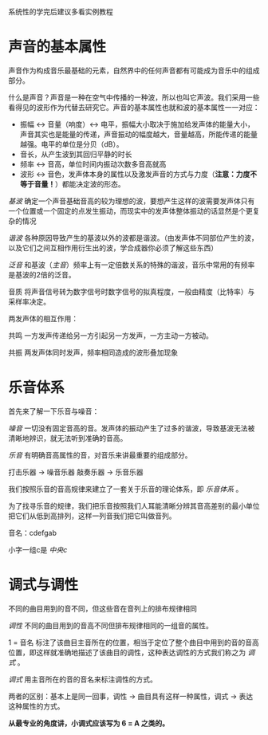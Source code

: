系统性的学完后建议多看实例教程

# 声音的基本属性

声音作为构成音乐最基础的元素，自然界中的任何声音都有可能成为音乐中的组成部分。

什么是声音？声音是一种在空气中传播的一种波，所以也叫它声波。我们采用一些看得见的波形作为代替去研究它。声音的基本属性也就和波的基本属性一一对应：

- 振幅 <-> 音量（响度）<-> 电平，振幅大小取决于施加给发声体的能量大小，声音其实也是能量的传递，声音振动的幅度越大，音量越高，所能传递的能量越强。电平的单位是分贝（dB）。
- 音长，从产生波到其回归平静的时长
- 频率 <-> 音高，单位时间内振动次数多音高就高
- 波形 <-> 音色，发声体本身的属性以及激发声音的方式与力度（**注意：力度不等于音量！**）都能决定波的形态。

*基波*
	确定一个声音基础音高的较为理想的波，要想产生这样的波需要发声体只有一个位置或一个固定的点发生振动，而现实中的发声体整体振动的话显然是个更复杂的情况

*谐波*
	各种原因导致产生的基波以外的波都是谐波。（由发声体不同部位产生的波，以及它们之间互相作用衍生出的波，学合成器你必须了解这些东西）

*泛音*
	和基波（*主音*）频率上有一定倍数关系的特殊的谐波，音乐中常用的有频率是基波的2倍的泛音。

音质
	将声音信号转为数字信号时数字信号的拟真程度，一般由精度（比特率）与采样率决定。

两发声体的相互作用：

共鸣
	一方发声传递给另一方引起另一方发声，一方主动一方被动。

共振
	两发声体同时发声，频率相同造成的波形叠加现象

# 乐音体系

首先来了解一下乐音与噪音：

*噪音*
	一切没有固定音高的音。发声体的振动产生了过多的谐波，导致基波无法被清晰地辨识，就无法听到准确的音高。

*乐音*
	有明确音高属性的音，对音乐来讲最重要的组成部分。

打击乐器 -> 噪音乐器
敲奏乐器 -> 乐音乐器

我们按照乐音的音高规律来建立了一套关于乐音的理论体系，即 *乐音体系* 。

为了找寻乐音的规律，我们把乐音按照我们人耳能清晰分辨其音高差别的最小单位把它们从低到高排列，这样一列音我们把它叫做音列。

音名：cdefgab

小字一组c是 *中央c*

# 调式与调性

不同的曲目用到的音不同，但这些音在音列上的排布规律相同

*调性*
	不同的曲目用到的音高不同但排布规律相同的一组音的属性。

1 = 音名 标注了该曲目主音所在的位置，相当于定位了整个曲目中用到的音的音高位置，即这样就准确地描述了该曲目的调性，这种表达调性的方式我们称之为 *调式* 。

*调式*
	用主音所在的音的音名来标注调性的方式。

两者的区别：基本上是同一回事，调性 -> 曲目具有这样一种属性，调式 -> 表达这种属性的方式。

**从最专业的角度讲，小调式应该写为 6 = A 之类的。**

